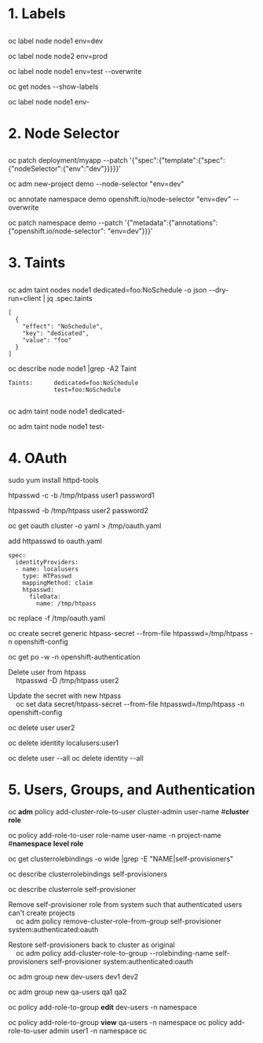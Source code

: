 # 1. Labels #
##
oc label node node1 env=dev 

oc label node node2 env=prod

oc label node node1 env=test --overwrite

oc get nodes --show-labels

oc label node node1 env-

# 2. Node Selector #
##
oc patch deployment/myapp --patch '{"spec":{"template":{"spec":{"nodeSelector":{"env":"dev"}}}}}'

oc adm new-project demo --node-selector "env=dev"

oc annotate namespace demo openshift.io/node-selector "env=dev" --overwrite

oc patch namespace demo --patch '{"metadata":{"annotations":{"openshift.io/node-selector": "env=dev"}}}'

# 3. Taints #
##
oc adm taint nodes node1 dedicated=foo:NoSchedule -o json --dry-run=client | jq .spec.taints
```
[
  {
    "effect": "NoSchedule",
    "key": "dedicated",
    "value": "foo"
  }
]
```

oc describe node node1 |grep -A2 Taint
```
Taints:      dedicated=foo:NoSchedule
             test=foo:NoSchedule
             
```
oc adm taint node node1 dedicated-

oc adm taint node node1 test-

# 4. OAuth #
sudo yum install httpd-tools

htpasswd -c -b /tmp/htpass user1 password1

htpasswd -b /tmp/htpass user2 password2

oc get oauth cluster -o yaml > /tmp/oauth.yaml

add httpasswd to oauth.yaml
```
spec:
  identityProviders:
  - name: localusers
    type: HTPasswd
    mappingMethod: claim
    htpasswd:
      fileData:
        name: /tmp/htpass
```
oc replace -f /tmp/oauth.yaml

oc create secret generic htpass-secret --from-file htpasswd=/tmp/htpass -n openshift-config

oc get po -w -n openshift-authentication

Delete user from htpass<br/>
&nbsp;&nbsp;&nbsp;&nbsp;htpasswd -D /tmp/htpass user2

Update the secret with new htpass<br/>
&nbsp;&nbsp;&nbsp;&nbsp;oc set data secret/htpass-secret --from-file htpasswd=/tmp/htpass -n openshift-config

oc delete user user2

oc delete identity localusers:user1

oc delete user --all
oc delete identity --all

# 5. Users, Groups, and Authentication #
oc __adm__ policy add-cluster-role-to-user cluster-admin user-name    #__cluster role__

oc policy add-role-to-user role-name user-name -n project-name        #__namespace level role__

oc get clusterrolebindings -o wide |grep -E "NAME|self-provisioners"

oc describe clusterrolebindings self-provisioners

oc describe clusterrole self-provisioner

Remove self-provisioner role from system such that authenticated users can't create projects<br/>
&nbsp;&nbsp;&nbsp;&nbsp;oc adm policy remove-cluster-role-from-group self-provisioner system:authenticated:oauth

Restore self-provisioners back to cluster as original<br/>
&nbsp;&nbsp;&nbsp;&nbsp;oc adm policy add-cluster-role-to-group --rolebinding-name self-provisioners self-provisioner system:authenticated:oauth

oc adm group new dev-users dev1 dev2

oc adm group new qa-users qa1 qa2

oc policy add-role-to-group __edit__ dev-users -n namespace

oc policy add-role-to-group __view__ qa-users -n namespace
oc policy add-role-to-user admin user1 -n namespace
oc 
